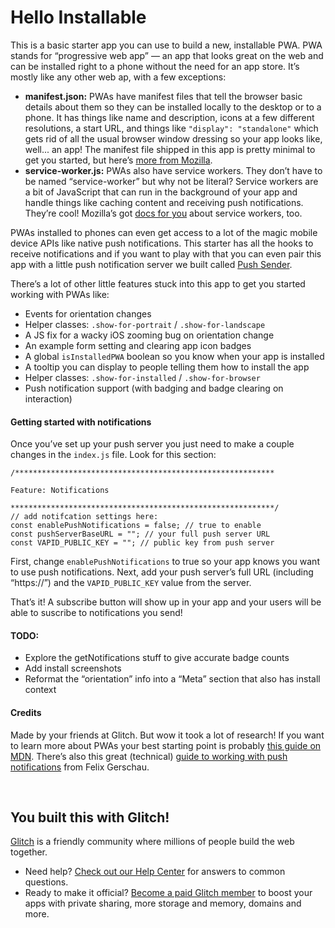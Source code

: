 # Hello Installable

This is a basic starter app you can use to build a new, installable PWA. PWA stands for “progressive
web app” — an app that looks great on the web and can be installed right to a phone without the need
for an app store. It’s mostly like any other web ap, with a few exceptions:

- **manifest.json:** PWAs have manifest files that tell the browser basic details about them so they can
  be installed locally to the desktop or to a phone. It has things like name and description, icons at a
  few different resolutions, a start URL, and things like `"display": "standalone"` which gets rid of all
  the usual browser window dressing so your app looks like, well... an app! The manifest file shipped in
  this app is pretty minimal to get you started, but here’s
  [more from Mozilla](https://developer.mozilla.org/en-US/docs/Web/Manifest).
- **service-worker.js:** PWAs also have service workers. They don’t have to be named “service-worker” but
  why not be literal? Service workers are a bit of JavaScript that can run in the background of your app
  and handle things like caching content and receiving push notifications. They’re cool! Mozilla’s got
  [docs for you](https://developer.mozilla.org/en-US/docs/Web/API/Service_Worker_API/Using_Service_Workers)
  about service workers, too.

PWAs installed to phones can even get access to a lot of the magic mobile device APIs like native push
notifications. This starter has all the hooks to receive notifications and if you want to play with that
you can even pair this app with a little push notification server we built called
[Push Sender](https://glitch.com/edit/#!/glitch-push-sender).

There’s a lot of other little features stuck into this app to get you started working with PWAs like:

- Events for orientation changes
- Helper classes: `.show-for-portrait` / `.show-for-landscape`
- A JS fix for a wacky iOS zooming bug on orientation change
- An example form setting and clearing app icon badges
- A global `isInstalledPWA` boolean so you know when your app is installed
- A tooltip you can display to people telling them how to install the app
- Helper classes: `.show-for-installed` / `.show-for-browser`
- Push notification support (with badging and badge clearing on interaction)

#### Getting started with notifications

Once you’ve set up your push server you just need to make a couple changes in the 
`index.js` file. Look for this section:
```
/**********************************************************

Feature: Notifications

***********************************************************/
// add notifcation settings here:
const enablePushNotifications = false; // true to enable
const pushServerBaseURL = ""; // your full push server URL
const VAPID_PUBLIC_KEY = ""; // public key from push server
```
First, change `enablePushNotifications` to true so your app knows you want to use
push notifications. Next, add your push server’s full URL (including “https://”) and 
the `VAPID_PUBLIC_KEY` value from the server. 

That’s it! A subscribe button will show up in your app and your users will be able to
suscribe to notifications you send!

#### TODO:

- Explore the getNotifications stuff to give accurate badge counts
- Add install screenshots
- Reformat the “orientation” info into a “Meta” section that also has install context

#### Credits

Made by your friends at Glitch. But wow it took a lot of research! If you want to learn more about PWAs
your best starting point is probably
[this guide on MDN](https://developer.mozilla.org/en-US/docs/Web/Progressive_web_apps). There’s also this
great (technical) [guide to working with push notifications](https://felixgerschau.com/web-push-notifications-tutorial/)
from Felix Gerschau.

&nbsp;

## You built this with Glitch!

[Glitch](https://glitch.com) is a friendly community where millions of people build the web together.

- Need help? [Check out our Help Center](https://help.glitch.com/) for answers to common questions.
- Ready to make it official? [Become a paid Glitch member](https://glitch.com/pricing) to boost your apps with private sharing, more storage and memory, domains and more.
